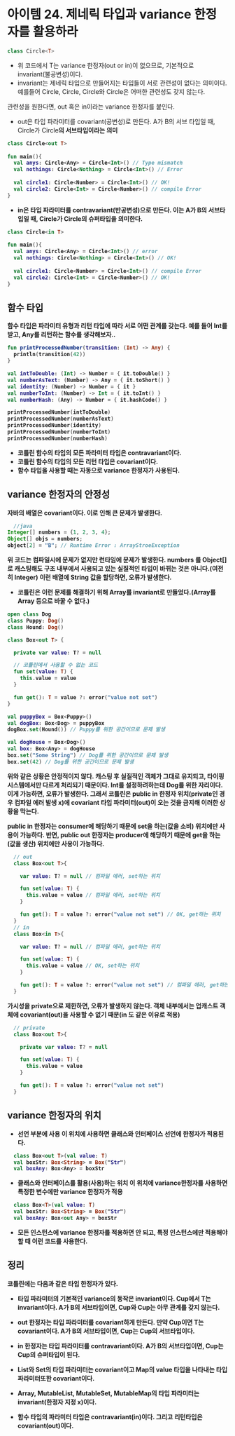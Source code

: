 # 아이템 24. 제네릭 타입과 variance 한정자를 활용하라

```kotlin
class Circle<T>
```
- 위 코드에서 T는 variance 한정자(out or in)이 없으므로, 기본적으로 invariant(불공변성)이다.
- invariant는 제네릭 타입으로 만들어지는 타입들이 서로 관련성이 없다는 의미이다. 예를들어 Circle<Int>, Circle<Number>, Circle<Any>와 Circle<Nothing>은 어떠한 관련성도 갖지 않는다.


관련성을 원한다면, out 혹은 in이라는 variance 한정자를 붙인다.
- out은 타입 파라미터를 covariant(공변성)로 만든다. A가 B의 서브 타입일 때, Circle<A>가 Circle<B>의 서브타입이라는 의미
```kotlin
class Circle<out T>
  
fun main(){
  val anys: Circle<Any> = Circle<Int>() // Type mismatch
  val nothings: Circle<Nothing> = Circle<Int>() // Error
  
  val circle1: Circle<Number> = Circle<Int>() // OK!
  val circle2: Circle<Int> = Circle<Number>() // compile Error
}
```
- in은 타입 파라미터를 contravariant(반공변성)으로 만든다. 이는 A가 B의 서브타입일 때, Circle<A>가 Circle<B>의 슈퍼타입을 의미한다.
```kotlin
class Circle<in T>
  
fun main(){
  val anys: Circle<Any> = Circle<Int>() // error
  val nothings: Circle<Nothing> = Circle<Int>() // OK!
  
  val circle1: Circle<Number> = Circle<Int>() // compile Error
  val circle2: Circle<Int> = Circle<Number>() // OK!
}
```

## 함수 타입
함수 타입은  파라미터 유형과 리턴 타입에 따라 서로 어떤 관계를 갖는다. 예를 들어 Int를 받고, Any를 리턴하는 함수를 생각해보자..
```kotlin
fun printProcessedNumber(transition: (Int) -> Any) {
  println(transition(42))
}  

val intToDouble: (Int) -> Number = { it.toDouble() }
val numberAsText: (Number) -> Any = { it.toShort() }
val identity: (Number) -> Number = { it }
val numberToInt: (Number) -> Int = { it.toInt() }
val numberHash: (Any) -> Number = { it.hashCode() }

printProcessedNumber(intToDouble)
printProcessedNumber(numberAsText)
printProcessedNumber(identity)
printProcessedNumber(numberToInt)
printProcessedNumber(numberHash)
```
- 코틀린 함수의 타입의 모든 파라미터 타입은 contravariant이다.
- 코틀린 함수의 타입의 모든 리턴 타입은 covariant이다.
- 함수 타입을 사용할 때는 자동으로 variance 한정자가 사용된다.
  
## variance 한정자의 안정성
자바의 배열은 covariant이다. 이로 인해 큰 문제가 발생한다.
```java
  //java
Integer[] numbers = {1, 2, 3, 4};
Object[] objs = numbers;
object[2] = "B"; // Runtime Error : ArrayStroeException
```
위 코드는 컴파일시에 문제가 없지만 런타임에 문제가 발생한다.
numbers 를 Object[]로 캐스팅해도 구조 내부에서 사용되고 있는 실질적인 타입이 바뀌는 것은 아니다.(여전히 Integer)
이런 배열에 String 값을 할당하면, 오류가 발생한다.
- 코틀린은 이런 문제를 해결하기 위해 Array를 invariant로 만들었다.(Array<Int>를 Array<Any> 등으로 바꿀 수 없다.)

```kotlin
open class Dog
class Puppy: Dog()
class Hound: Dog()

class Box<out T> {

  private var value: T? = null

  // 코틀린에서 사용할 수 없는 코드
  fun set(value: T) {
    this.value = value
  }

  fun get(): T = value ?: error("value not set")
}

val puppyBox = Box<Puppy>()
val dogBox: Box<Dog> = puppyBox
dogBox.set(Hound()) // Puppy를 위한 공간이므로 문제 발생

val dogHouse = Box<Dog>()
val box: Box<Any> = dogHouse
box.set("Some String") // Dog를 위한 공간이므로 문제 발생
box.set(42) // Dog를 위한 공간이므로 문제 발생
```
  
위와 같은 상황은 안정적이지 않다.
캐스팅 후 실질적인 객체가 그대로 유지되고, 타이핑 시스템에서만 다르게 처리되기 때문이다.
Int를 설정하려하는데 Dog를 위한 자리이다. 이게 가능하면, 오류가 발생한다.
그래서 코틀린은 public in 한정자 위치(private인 경우 컴파일 에러 발생 x)에 covariant 타입 파라미터(out)이 오는 것을 금지해 이러한 상황을 막는다.
  
public in 한정자는 consumer에 해당하기 때문에 set을 하는(값을 소비) 위치에만 사용이 가능하다.
반면, public out 한정자는 producer에 해당하기 때문에 get을 하는(값을 생산) 위치에만 사용이 가능하다.
```kotlin
  // out
  class Box<out T>{

    var value: T? = null // 컴파일 에러, set하는 위치

    fun set(value: T) {
      this.value = value // 컴파일 에러, set하는 위치
    }

    fun get(): T = value ?: error("value not set") // OK, get하는 위치
  }
  // in
  class Box<in T>{

    var value: T? = null // 컴파일 에러, get하는 위치

    fun set(value: T) {
      this.value = value // OK, set하는 위치
    }

    fun get(): T = value ?: error("value not set") // 컴파일 에러, get하는 위치
  }
```
가시성을 private으로 제한하면, 오류가 발생하지 않는다. 객체 내부에서는 업캐스트 객체에 covariant(out)을 사용할 수 없기 때문(in 도 같은 이유로 적용)
```kotlin
  // private
  class Box<out T>{

    private var value: T? = null 

    fun set(value: T) {
      this.value = value 
    }

    fun get(): T = value ?: error("value not set") 
  }
```
  
## variance 한정자의 위치
- 선언 부분에 사용
  이 위치에 사용하면 클래스와 인터페이스 선언에 한정자가 적용된다.
```kotlin
  class Box<out T>(val value: T)
  val boxStr: Box<String> = Box("Str")
  val boxAny: Box<Any> = boxStr
```
- 클래스와 인터페이스를 활용(사용)하는 위치
  이 위치에 variance한정자를 사용하면 특정한 변수에만 variance 한정자가 적용
```kotlin
  class Box<T>(val value: T)
  val boxStr: Box<String> = Box("Str")
  val boxAny: Box<out Any> = boxStr
```
- 모든 인스턴스에 variance 한정자를 적용하면 안 되고, 특정 인스턴스에만 적용해야 할 때 이런 코드를 사용한다.
  
## 정리
코틀린에는 다음과 같은 타입 한정자가 있다.
- 타입 파라미터의 기본적인 variance의 동작은 invariant이다. Cup<T>에서 T는 invariant이다. A가 B의 서브타입이면, Cup<A>와 Cup<B>는 아무 관계를 갖지 않는다.
- out 한정자는 타입 파라미터를 covariant하게 만든다. 만약 Cup<T>이면 T는 covariant이다. A가 B의 서브타입이면, Cup<A>는 Cup<B>의 서브타입이다.
- in 한정자는 타입 파라미터를 contravariant이다. A가 B의 서브타입이면, Cup<A>는 Cup<B>의 슈퍼타입이 된다.
 
- List와 Set의 타입 파라미터는 covariant이고 Map의 value 타입을 나타내는 타입 파라미터또한 covariant이다.
- Array, MutableList, MutableSet, MutableMap의 타입 파라미터는 invariant(한정자 지정 x)이다.
- 함수 타입의 파라미터 타입은 contravariant(in)이다. 그리고 리턴타입은 covariant(out)이다.
  
